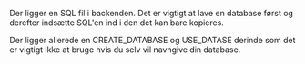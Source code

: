 Der ligger en SQL fil i backenden. Det er vigtigt at lave en database først og derefter indsætte SQL'en ind i den det kan bare kopieres.

Der ligger allerede en CREATE_DATABASE og USE_DATASE derinde som det er vigtigt ikke at bruge hvis du selv vil navngive din database.
